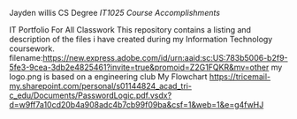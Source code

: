 Jayden willis CS Degree
 _IT1025 Course Accomplishments_

IT Portfolio For All Classwork
This repository contains a listing  and description of the files i have created during my Information Technology coursework.
  filename:https://new.express.adobe.com/id/urn:aaid:sc:US:783b5006-b2f9-5fe3-9cea-3db2e4825461?invite=true&promoid=Z2G1FQKR&mv=other
 my logo.png is based on a engineering club
My Flowchart 
https://tricemail-my.sharepoint.com/personal/s01144824_acad_tri-c_edu/Documents/PasswordLogic.pdf.vsdx?d=w9ff7a10cd20b4a908adc4b7cb99f09ba&csf=1&web=1&e=g4fwHJ

